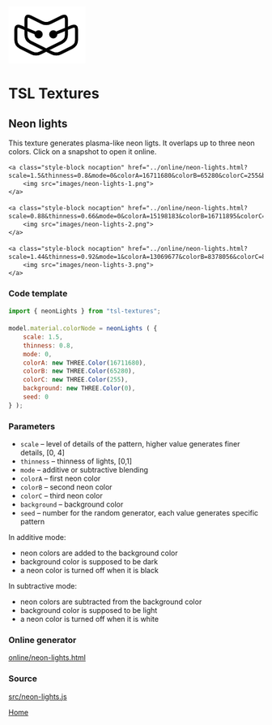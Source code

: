 <img class="logo" src="../assets/logo/logo.png">


# TSL Textures


## Neon lights
This texture generates plasma-like neon ligts. It overlaps
up to three neon colors. Click on a snapshot to open it online.

<p class="gallery">

	<a class="style-block nocaption" href="../online/neon-lights.html?scale=1.5&thinness=0.8&mode=0&colorA=16711680&colorB=65280&colorC=255&background=0">
		<img src="images/neon-lights-1.png">
	</a>

	<a class="style-block nocaption" href="../online/neon-lights.html?scale=0.88&thinness=0.66&mode=0&colorA=15198183&colorB=16711895&colorC=903374&background=29183">
		<img src="images/neon-lights-2.png">
	</a>

	<a class="style-block nocaption" href="../online/neon-lights.html?scale=1.44&thinness=0.92&mode=1&colorA=13069677&colorB=8378056&colorC=852066&background=16709611">
		<img src="images/neon-lights-3.png">
	</a>

</p>


### Code template

```js
import { neonLights } from "tsl-textures";

model.material.colorNode = neonLights ( {
	scale: 1.5,
	thinness: 0.8,
	mode: 0,
	colorA: new THREE.Color(16711680),
	colorB: new THREE.Color(65280),
	colorC: new THREE.Color(255),
	background: new THREE.Color(0),
	seed: 0
} );
```


### Parameters

* `scale` &ndash; level of details of the pattern, higher value generates finer details, [0, 4]
* `thinness` &ndash; thinness of lights, [0,1]
* `mode` &ndash; additive or subtractive blending
* `colorA` &ndash; first neon color
* `colorB` &ndash; second neon color
* `colorC` &ndash; third neon color
* `background` &ndash; background color
* `seed` &ndash; number for the random generator, each value generates specific pattern

In additive mode:
* neon colors are added to the background color
* background color is supposed to be dark
* a neon color is turned off when it is black

In subtractive mode:
* neon colors are subtracted from the background color
* background color is supposed to be light
* a neon color is turned off when it is white


### Online generator

[online/neon-lights.html](../online/neon-lights.html)

### Source

[src/neon-lights.js](https://github.com/boytchev/tsl-textures/blob/main/src/neon-lights.js)


		
<div class="footnote">
	<a href="../">Home</a>
</div>